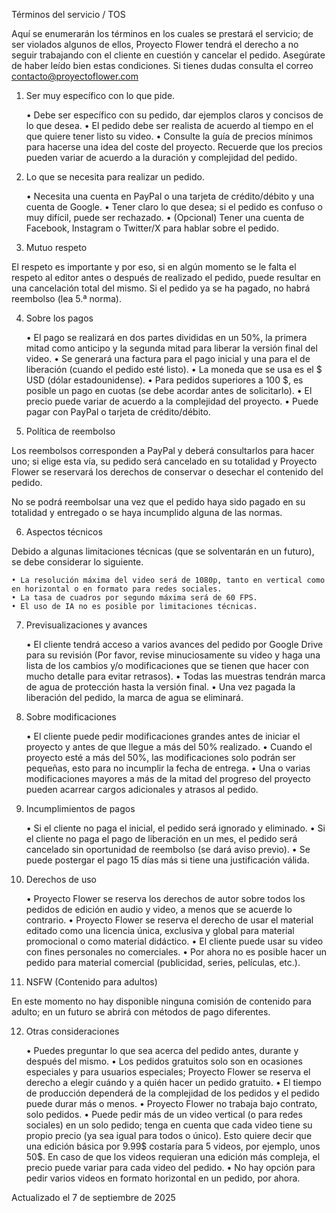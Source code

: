 Términos del servicio / TOS

Aquí se enumerarán los términos en los cuales se prestará el servicio; de ser violados algunos de ellos, Proyecto Flower tendrá el derecho a no seguir trabajando con el cliente en cuestión y cancelar el pedido. Asegúrate de haber leído bien estas condiciones. Si tienes dudas consulta el correo contacto@proyectoflower.com

1. Ser muy específico con lo que pide.

    • Debe ser específico con su pedido, dar ejemplos claros y concisos de lo que desea.
    • El pedido debe ser realista de acuerdo al tiempo en el que quiere tener listo su video.
    • Consulte la guía de precios mínimos para hacerse una idea del coste del proyecto. Recuerde que los precios pueden variar de acuerdo a la duración y complejidad del pedido.

2. Lo que se necesita para realizar un pedido.

    • Necesita una cuenta en PayPal o una tarjeta de crédito/débito y una cuenta de Google.
    • Tener claro lo que desea; si el pedido es confuso o muy difícil, puede ser rechazado.
    • (Opcional) Tener una cuenta de Facebook, Instagram o Twitter/X para hablar sobre el pedido.

3. Mutuo respeto

El respeto es importante y por eso, si en algún momento se le falta el respeto al editor antes o después de realizado el pedido, puede resultar en una cancelación total del mismo. Si el pedido ya se ha pagado, no habrá reembolso (lea 5.ª norma).

4. Sobre los pagos

    • El pago se realizará en dos partes divididas en un 50%, la primera mitad como anticipo y la segunda mitad para liberar la versión final del video.
    • Se generará una factura para el pago inicial y una para el de liberación (cuando el pedido esté listo).
    • La moneda que se usa es el $ USD (dólar estadounidense).
    • Para pedidos superiores a 100 $, es posible un pago en cuotas (se debe acordar antes de solicitarlo).
    • El precio puede variar de acuerdo a la complejidad del proyecto.
    • Puede pagar con PayPal o tarjeta de crédito/débito.

5. Política de reembolso

Los reembolsos corresponden a PayPal y deberá consultarlos para hacer uno; si elige esta vía, su pedido será cancelado en su totalidad y Proyecto Flower se reservará los derechos de conservar o desechar el contenido del pedido.

No se podrá reembolsar una vez que el pedido haya sido pagado en su totalidad y entregado o se haya incumplido alguna de las normas.

6. Aspectos técnicos

Debido a algunas limitaciones técnicas (que se solventarán en un futuro), se debe considerar lo siguiente.

    • La resolución máxima del video será de 1080p, tanto en vertical como en horizontal o en formato para redes sociales.
    • La tasa de cuadros por segundo máxima será de 60 FPS.
    • El uso de IA no es posible por limitaciones técnicas.

7. Previsualizaciones y avances

    • El cliente tendrá acceso a varios avances del pedido por Google Drive para su revisión (Por favor, revise minuciosamente su video y haga una lista de los cambios y/o modificaciones que se tienen que hacer con mucho detalle para evitar retrasos).
    • Todas las muestras tendrán marca de agua de protección hasta la versión final.
    • Una vez pagada la liberación del pedido, la marca de agua se eliminará.

8. Sobre modificaciones

    • El cliente puede pedir modificaciones grandes antes de iniciar el proyecto y antes de que llegue a más del 50% realizado.
    • Cuando el proyecto esté a más del 50%, las modificaciones solo podrán ser pequeñas, esto para no incumplir la fecha de entrega.
    • Una o varias modificaciones mayores a más de la mitad del progreso del proyecto pueden acarrear cargos adicionales y atrasos al pedido.

9. Incumplimientos de pagos

    • Si el cliente no paga el inicial, el pedido será ignorado y eliminado.
    • Si el cliente no paga el pago de liberación en un mes, el pedido será cancelado sin oportunidad de reembolso (se dará aviso previo).
    • Se puede postergar el pago 15 días más si tiene una justificación válida.

10. Derechos de uso

    • Proyecto Flower se reserva los derechos de autor sobre todos los pedidos de edición en audio y video, a menos que se acuerde lo contrario.
    • Proyecto Flower se reserva el derecho de usar el material editado como una licencia única, exclusiva y global para material promocional o como material didáctico.
    • El cliente puede usar su video con fines personales no comerciales.
    • Por ahora no es posible hacer un pedido para material comercial (publicidad, series, películas, etc.).

11. NSFW (Contenido para adultos)

En este momento no hay disponible ninguna comisión de contenido para adulto; en un futuro se abrirá con métodos de pago diferentes.

12. Otras consideraciones

    • Puedes preguntar lo que sea acerca del pedido antes, durante y después del mismo.
    • Los pedidos gratuitos solo son en ocasiones especiales y para usuarios especiales; Proyecto Flower se reserva el derecho a elegir cuándo y a quién hacer un pedido gratuito.
    • El tiempo de producción dependerá de la complejidad de los pedidos y el pedido puede durar más o menos.
    • Proyecto Flower no trabaja bajo contrato, solo pedidos.
    • Puede pedir más de un video vertical (o para redes sociales) en un solo pedido; tenga en cuenta que cada video tiene su propio precio (ya sea igual para todos o único). Esto quiere decir que una edición básica por 9.99$ costaría para 5 videos, por ejemplo, unos 50$. En caso de que los videos requieran una edición más compleja, el precio puede variar para cada video del pedido.
    • No hay opción para pedir varios videos en formato horizontal en un pedido, por ahora.

Actualizado el 7 de septiembre de 2025
